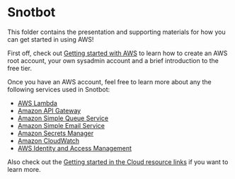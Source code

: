 # Snotbot

This folder contains the presentation and supporting materials for how you can get started in using AWS!

First off, check out [Getting started with AWS](./Getting%20started%20with%20AWS.md) to learn how to create an AWS root account, your own sysadmin account and a brief introduction to the free tier.

Once you have an AWS account, feel free to learn more about any the following services used in Snotbot:

- [AWS Lambda](./AWS%20Lambda.md)
- [Amazon API Gateway](./Amazon%20API%20Gateway.md)
- [Amazon Simple Queue Service](./Amazon%20Simple%20Queue%20Service.md)
- [Amazon Simple Email Service](./Amazon%20Simple%20Email%20Service.md)
- [Amazon Secrets Manager](./Amazon%20Secrets%20Manager.md)
- [Amazon CloudWatch](./Amazon%20CloudWatch.md)
- [AWS Identity and Access Management](./AWS%20Identity%20and%20Access%20Management.md)

Also check out the [Getting started in the Cloud resource links](./Getting%20started%resource%20links.md) if you want to learn more.
